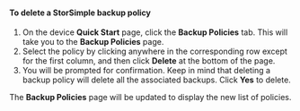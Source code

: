 
<!--author=SharS last changed: 11/06/15-->

#### To delete a StorSimple backup policy
1. On the device **Quick Start** page, click the **Backup Policies** tab. This will take you to the **Backup Policies** page.
2. Select the policy by clicking anywhere in the corresponding row except for the first column, and then click **Delete** at the bottom of the page.
3. You will be prompted for confirmation. Keep in mind that deleting a backup policy will delete all the associated backups. Click **Yes** to delete.

The **Backup Policies** page will be updated to display the new list of policies.

